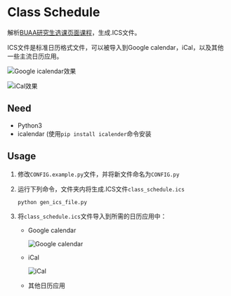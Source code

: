 # Class Schedule

解析[BUAA研究生选课页面课程](http://gsmis.buaa.edu.cn/)，生成.ICS文件。

ICS文件是标准日历格式文件，可以被导入到Google calendar，iCal，以及其他一些主流日历应用。

![Google icalendar效果](https://tva1.sinaimg.cn/large/006y8mN6ly1g6x6dbgjb9j31bf0u0djx.jpg)

![iCal效果](https://tva1.sinaimg.cn/large/006y8mN6gy1g6ust9morsj31850u0qrs.jpg)



## Need

- Python3
- icalendar (使用`pip install icalender`命令安装

## Usage

1. 修改`CONFIG.example.py`文件，并将新文件命名为`CONFIG.py`

2. 运行下列命令，文件夹内将生成.ICS文件`class_schedule.ics`

   ```bash
   python gen_ics_file.py
   ```

5. 将`class_schedule.ics`文件导入到所需的日历应用中：

   - Google calendar
   
     ![Google calendar](https://tva1.sinaimg.cn/large/006y8mN6gy1g6uq3o0zckj316o0gwjrn.jpg)
   
   - iCal
   
     ![iCal](https://tva1.sinaimg.cn/large/006y8mN6gy1g6uq226cjuj30fo07aac8.jpg)
     
   - 其他日历应用
   
